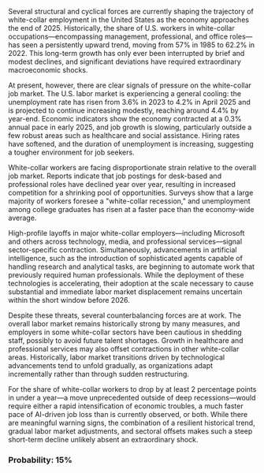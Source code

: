 Several structural and cyclical forces are currently shaping the trajectory of white-collar employment in the United States as the economy approaches the end of 2025. Historically, the share of U.S. workers in white-collar occupations—encompassing management, professional, and office roles—has seen a persistently upward trend, moving from 57% in 1985 to 62.2% in 2022. This long-term growth has only ever been interrupted by brief and modest declines, and significant deviations have required extraordinary macroeconomic shocks.

At present, however, there are clear signals of pressure on the white-collar job market. The U.S. labor market is experiencing a general cooling: the unemployment rate has risen from 3.6% in 2023 to 4.2% in April 2025 and is projected to continue increasing modestly, reaching around 4.4% by year-end. Economic indicators show the economy contracted at a 0.3% annual pace in early 2025, and job growth is slowing, particularly outside a few robust areas such as healthcare and social assistance. Hiring rates have softened, and the duration of unemployment is increasing, suggesting a tougher environment for job seekers.

White-collar workers are facing disproportionate strain relative to the overall job market. Reports indicate that job postings for desk-based and professional roles have declined year over year, resulting in increased competition for a shrinking pool of opportunities. Surveys show that a large majority of workers foresee a "white-collar recession," and unemployment among college graduates has risen at a faster pace than the economy-wide average.

High-profile layoffs in major white-collar employers—including Microsoft and others across technology, media, and professional services—signal sector-specific contraction. Simultaneously, advancements in artificial intelligence, such as the introduction of sophisticated agents capable of handling research and analytical tasks, are beginning to automate work that previously required human professionals. While the deployment of these technologies is accelerating, their adoption at the scale necessary to cause substantial and immediate labor market displacement remains uncertain within the short window before 2026.

Despite these threats, several counterbalancing forces are at work. The overall labor market remains historically strong by many measures, and employers in some white-collar sectors have been cautious in shedding staff, possibly to avoid future talent shortages. Growth in healthcare and professional services may also offset contractions in other white-collar areas. Historically, labor market transitions driven by technological advancements tend to unfold gradually, as organizations adapt incrementally rather than through sudden restructuring.

For the share of white-collar workers to drop by at least 2 percentage points in under a year—a move unprecedented outside of deep recessions—would require either a rapid intensification of economic troubles, a much faster pace of AI-driven job loss than is currently observed, or both. While there are meaningful warning signs, the combination of a resilient historical trend, gradual labor market adjustments, and sectoral offsets makes such a steep short-term decline unlikely absent an extraordinary shock.

### Probability: 15%
